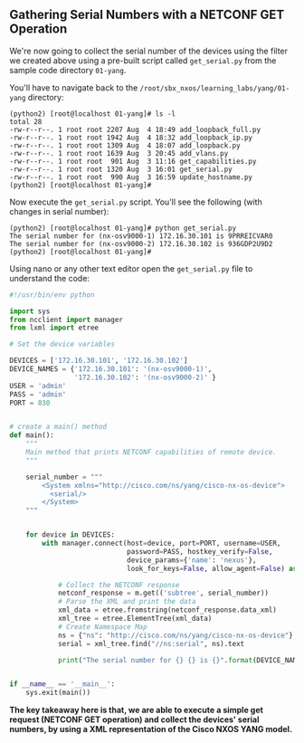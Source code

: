 ## Gathering Serial Numbers with a NETCONF GET Operation

We're now going to collect the serial number of the devices using the filter we created above using a pre-built script called `get_serial.py` from the sample code directory `01-yang`.  

You'll have to navigate back to the `/root/sbx_nxos/learning_labs/yang/01-yang` directory:

``` shell
(python2) [root@localhost 01-yang]# ls -l
total 28
-rw-r--r--. 1 root root 2207 Aug  4 18:49 add_loopback_full.py
-rw-r--r--. 1 root root 1942 Aug  4 18:32 add_loopback_ip.py
-rw-r--r--. 1 root root 1309 Aug  4 18:07 add_loopback.py
-rw-r--r--. 1 root root 1639 Aug  3 20:45 add_vlans.py
-rw-r--r--. 1 root root  901 Aug  3 11:16 get_capabilities.py
-rw-r--r--. 1 root root 1320 Aug  3 16:01 get_serial.py
-rw-r--r--. 1 root root  990 Aug  3 16:59 update_hostname.py
(python2) [root@localhost 01-yang]#

```

Now execute the `get_serial.py` script.  You'll see the following (with changes in serial number):

```
(python2) [root@localhost 01-yang]# python get_serial.py
The serial number for (nx-osv9000-1) 172.16.30.101 is 9PRREICVAR0
The serial number for (nx-osv9000-2) 172.16.30.102 is 936GDP2U9D2
(python2) [root@localhost 01-yang]#

```

Using nano or any other text editor open the `get_serial.py` file to understand the code:


```python
#!/usr/bin/env python

import sys
from ncclient import manager
from lxml import etree

# Set the device variables

DEVICES = ['172.16.30.101', '172.16.30.102']
DEVICE_NAMES = {'172.16.30.101': '(nx-osv9000-1)',
                '172.16.30.102': '(nx-osv9000-2)' }
USER = 'admin'
PASS = 'admin'
PORT = 830


# create a main() method
def main():
    """
    Main method that prints NETCONF capabilities of remote device.
    """

    serial_number = """
        <System xmlns="http://cisco.com/ns/yang/cisco-nx-os-device">
          <serial/>
        </System>
    """


    for device in DEVICES:
        with manager.connect(host=device, port=PORT, username=USER,
                             password=PASS, hostkey_verify=False,
                             device_params={'name': 'nexus'},
                             look_for_keys=False, allow_agent=False) as m:

            # Collect the NETCONF response
            netconf_response = m.get(('subtree', serial_number))
            # Parse the XML and print the data
            xml_data = etree.fromstring(netconf_response.data_xml)
            xml_tree = etree.ElementTree(xml_data)
            # Create Namespace Map
            ns = {"ns": "http://cisco.com/ns/yang/cisco-nx-os-device"}
            serial = xml_tree.find("//ns:serial", ns).text

            print("The serial number for {} {} is {}".format(DEVICE_NAMES[device], device, serial))


if __name__ == '__main__':
    sys.exit(main())

```


**The key takeaway here is that, we are able to execute a simple get request (NETCONF GET operation) and collect the devices' serial numbers, by using a XML representation of the Cisco NXOS YANG model.**
